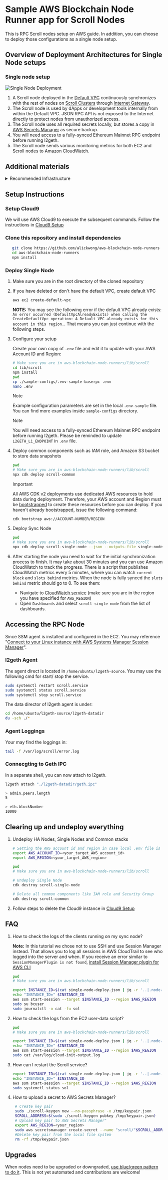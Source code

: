 # Sample AWS Blockchain Node Runner app for Scroll Nodes

This is RPC Scroll nodes setup on AWS guide. In addition, you can choose to deploy those configurations as a single node setup. 

## Overview of Deployment Architectures for Single Node setups

### Single node setup

![Single Node Deployment](./doc/assets/Architecture-SingleNode_v2.jpg)

1.	A Scroll node deployed in the [Default VPC](https://docs.aws.amazon.com/vpc/latest/userguide/default-vpc.html) continuously synchronizes with the rest of nodes on [Scroll Clusters](https://docs.scroll.com/clusters) through [Internet Gateway](https://docs.aws.amazon.com/vpc/latest/userguide/VPC_Internet_Gateway.html).
2.	The Scroll node is used by dApps or development tools internally from within the Default VPC. JSON RPC API is not exposed to the Internet directly to protect nodes from unauthorized access.
3.	The Scroll node uses all required secrets locally, but stores a copy in [AWS Secrets Manager](https://docs.aws.amazon.com/secretsmanager/latest/userguide/intro.html) as secure backup.
4.  You will need access to a fully-synced Ethereum Mainnet RPC endpoint before running l2geth.
5.  The Scroll node sends various monitoring metrics for both EC2 and Scroll nodes to Amazon CloudWatch.


## Additional materials

<details>

<summary>Recommended Infrastructure</summary>

## Hardware Requirements

**Minimum**

- Machine comparable to AWS `t3.large` [instance](https://aws.amazon.com/ec2/instance-types/t3/).
- 500GB SSD storage.

**Recommended**

- Machine comparable to AWS `t3.2xlarge` [instance](https://aws.amazon.com/ec2/instance-types/t3/).
- 1TB SSD storage.`
</details>

## Setup Instructions

### Setup Cloud9

We will use AWS Cloud9 to execute the subsequent commands. Follow the instructions in [Cloud9 Setup](../../docs/setup-cloud9.md)

### Clone this repository and install dependencies

```bash
   git clone https://github.com/alickwong/aws-blockchain-node-runners
   cd aws-blockchain-node-runners
   npm install
```

### Deploy Single Node

1. Make sure you are in the root directory of the cloned repository

2. If you have deleted or don't have the default VPC, create default VPC

    ```bash
    aws ec2 create-default-vpc
    ```

   **NOTE:** You may see the following error if the default VPC already exists: `An error occurred (DefaultVpcAlreadyExists) when calling the CreateDefaultVpc operation: A Default VPC already exists for this account in this region.`. That means you can just continue with the following steps.

3. Configure your setup

    Create your own copy of `.env` file and edit it to update with your AWS Account ID and Region:
    ```bash
   # Make sure you are in aws-blockchain-node-runners/lib/scroll
   cd lib/scroll
   npm install
   pwd
   cp ./sample-configs/.env-sample-baserpc .env
   nano .env
    ```
   > [!NOTE]
   > Example configuration parameters are set in the local `.env-sample` file. You can find more examples inside `sample-configs` directory.

   > [!NOTE]
   > You will need access to a fully-synced Ethereum Mainnet RPC endpoint before running l2geth. Please be reminded to update `L2GETH_L1_ENDPOINT` in `.env` file.


4. Deploy common components such as IAM role, and Amazon S3 bucket to store data snapshots

   ```bash
   pwd
   # Make sure you are in aws-blockchain-node-runners/lib/scroll
   npx cdk deploy scroll-common
   ```

   > [!IMPORTANT]
   > All AWS CDK v2 deployments use dedicated AWS resources to hold data during deployment. Therefore, your AWS account and Region must be [bootstrapped](https://docs.aws.amazon.com/cdk/v2/guide/bootstrapping.html) to create these resources before you can deploy. If you haven't already bootstrapped, issue the following command:
   > ```angular2html 
   > cdk bootstrap aws://ACCOUNT-NUMBER/REGION
   > ```

5. Deploy Sync Node

   ```bash
   pwd
   # Make sure you are in aws-blockchain-node-runners/lib/scroll
   npx cdk deploy scroll-single-node --json --outputs-file single-node-deploy.json
   ```

6. After starting the node you need to wait for the initial synchronization process to finish. It may take about 30 minutes and you can use Amazon CloudWatch to track the progress. There is a script that publishes CloudWatch metrics every 5 minutes, where you can watch `current block` and `slots behind` metrics. When the node is fully synced the `slots behind` metric should go to 0. To see them:

    - Navigate to [CloudWatch service](https://console.aws.amazon.com/cloudwatch/) (make sure you are in the region you have specified for `AWS_REGION`)
    - Open `Dashboards` and select `scroll-single-node` from the list of dashboards.

## Accessing the RPC Node
Since SSM agent is installed and configured in the EC2. You may reference "[Connect to your Linux instance with AWS Systems Manager Session Manager](https://docs.aws.amazon.com/AWSEC2/latest/UserGuide/session-manager-to-linux.html)".

### l2geth Agent
The agent direct is located in `/home/ubuntu/l2geth-source`. You may use the following cmd for start/ stop the service.
```bash
sudo systemctl restart scroll.service
sudo systemctl status scroll.service
sudo systemctl stop scroll.service
```
The data director of l2geth agent is under:
```bash
cd /home/ubuntu/l2geth-source/l2geth-datadir
du -sch ./*
```
### Agent Loggings
Your may find the loggings in:
```bash
tail -f /var/log/scroll/error.log
```

### Connecgting to Geth IPC
In a separate shell, you can now attach to l2geth.
```bash
l2geth attach "./l2geth-datadir/geth.ipc"

> admin.peers.length
5

> eth.blockNumber
10000
```

## Clearing up and undeploy everything

1. Undeploy HA Nodes, Single Nodes and Common stacks

   ```bash
   # Setting the AWS account id and region in case local .env file is lost
   export AWS_ACCOUNT_ID=<your_target_AWS_account_id>
   export AWS_REGION=<your_target_AWS_region>

   pwd
   # Make sure you are in aws-blockchain-node-runners/lib/scroll

   # Undeploy Single Node
   cdk destroy scroll-single-node

   # Delete all common components like IAM role and Security Group
   cdk destroy scroll-common
   ```

2. Follow steps to delete the Cloud9 instance in [Cloud9 Setup](../../doc/setup-cloud9.md)

## FAQ

1. How to check the logs of the clients running on my sync node?

   **Note:** In this tutorial we chose not to use SSH and use Session Manager instead. That allows you to log all sessions in AWS CloudTrail to see who logged into the server and when. If you receive an error similar to `SessionManagerPlugin is not found`, [install Session Manager plugin for AWS CLI](https://docs.aws.amazon.com/systems-manager/latest/userguide/session-manager-working-with-install-plugin.html)

   ```bash
   pwd
   # Make sure you are in aws-blockchain-node-runners/lib/scroll

   export INSTANCE_ID=$(cat single-node-deploy.json | jq -r '..|.node-instance-id? | select(. != null)')
   echo "INSTANCE_ID=" $INSTANCE_ID
   aws ssm start-session --target $INSTANCE_ID --region $AWS_REGION
   sudo su bcuser
   sudo journalctl -o cat -fu sol
   ```
2. How to check the logs from the EC2 user-data script?

   ```bash
   pwd
   # Make sure you are in aws-blockchain-node-runners/lib/scroll

   export INSTANCE_ID=$(cat single-node-deploy.json | jq -r '..|.node-instance-id? | select(. != null)')
   echo "INSTANCE_ID=" $INSTANCE_ID
   aws ssm start-session --target $INSTANCE_ID --region $AWS_REGION
   sudo cat /var/log/cloud-init-output.log
   ```

3. How can I restart the Scroll service?

   ``` bash
   export INSTANCE_ID=$(cat single-node-deploy.json | jq -r '..|.node-instance-id? | select(. != null)')
   echo "INSTANCE_ID=" $INSTANCE_ID
   aws ssm start-session --target $INSTANCE_ID --region $AWS_REGION
   sudo systemctl status sol
   ```
4. How to upload a secret to AWS Secrets Manager?
   ```bash
    # Create key pair
    sudo ./scroll-keygen new --no-passphrase -o /tmp/keypair.json
    SCROLL_ADDRESS=$(sudo ./scroll-keygen pubkey /tmp/keypair.json)
    # Upload key pair to AWS Secrets Manager"
    export AWS_REGION=<your_region>
    sudo aws secretsmanager create-secret --name "scroll/"$SCROLL_ADDRESS --description "Scroll secret key pair" --secret-string file:///tmp/keypair.json --region $AWS_REGION
    #Delete key pair from the local file system
    rm -rf /tmp/keypair.json
   ```

## Upgrades

When nodes need to be upgraded or downgraded, [use blue/green pattern to do it](https://aws.amazon.com/blogs/devops/performing-bluegreen-deployments-with-aws-codedeploy-and-auto-scaling-groups/). This is not yet automated and contributions are welcome!
